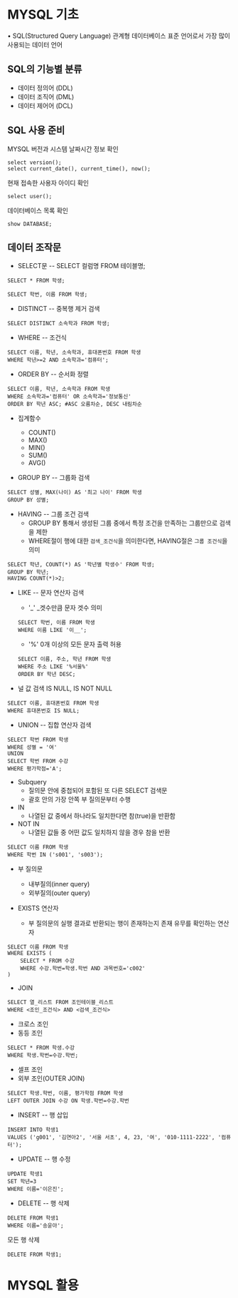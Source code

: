 # MYSQL 기초
• SQL(Structured Query Language)
관계형 데이터베이스 표준 언어로서 가장 많이 사용되는 데이터 언어


## SQL의 기능별 분류
- 데이터 정의어 (DDL)
- 데이터 조직어 (DML)
- 데이터 제어어 (DCL)

## SQL 사용 준비
MYSQL 버전과 시스템 날짜시간 정보 확인
```
select version();
select current_date(), current_time(), now();
```
현재 접속한 사용자 아이디 확인
```
select user();
```
데이터베이스 목록 확인
```
show DATABASE;
```

## 데이터 조작문
- SELECT문
-- SELECT 컬럼명 FROM 테이블명;
```
SELECT * FROM 학생;
```
```
SELECT 학번, 이름 FROM 학생;
```
- DISTINCT -- 중복행 제거 검색
```
SELECT DISTINCT 소속학과 FROM 학생;
```
- WHERE -- 조건식
```
SELECT 이름, 학년, 소속학과, 휴대폰번호 FROM 학생
WHERE 학년>=2 AND 소속학과='컴퓨터';
```
- ORDER BY -- 순서화 정렬
```
SELECT 이름, 학년, 소속학과 FROM 학생
WHERE 소속학과='컴퓨터' OR 소속학과='정보통신'
ORDER BY 학년 ASC; #ASC 오름차순, DESC 내림차순
```


- 집계함수
    - COUNT()
    - MAX()
    - MIN()
    - SUM()
    - AVG()

- GROUP BY -- 그룹화 검색
```
SELECT 성별, MAX(나이) AS '최고 나이' FROM 학생
GROUP BY 성별;
```
- HAVING -- 그룹 조건 검색
    - GROUP BY 통해서 생성된 그룹 중에서 특정 조건을 만족하는 그룹만으로 검색을 제한
    - WHERE절이 행에 대한 `검색_조건식`을 의미한다면, HAVING절은 `그룹 조건식`을 의미
```
SELECT 학년, COUNT(*) AS '학년별 학생수' FROM 학생;
GROUP BY 학년;
HAVING COUNT(*)>2;
```
- LIKE -- 문자 연산자 검색
    - '_' _겟수만큼 문자 겟수 의미
    ```
    SELECT 학번, 이름 FROM 학생
    WHERE 이름 LIKE '이__';    
    ```
    - '%' 0개 이상의 모든 문자 출력 허용
    ```
    SELECT 이름, 주소, 학년 FROM 학생
    WHERE 주소 LIKE '%서울%'
    ORDER BY 학년 DESC;
    ```

- 널 값 검색 IS NULL, IS NOT NULL 
```
SELECT 이름, 휴대폰번호 FROM 학생
WHERE 휴대폰번호 IS NULL;
```

- UNION -- 집합 연산자 검색
```
SELECT 학번 FROM 학생
WHERE 성별 = '여'
UNION
SELECT 학번 FROM 수강
WHERE 평가학점='A';
```

- Subquery 
    - 질의문 안에 중첩되어 포함된 또 다른 SELECT 검색문
    - 괄호 안의 가장 안쪽 부 질의문부터 수행
- IN
    - 나열된 값 중에서 하나라도 일치한다면 참(true)을 반환함
- NOT IN
    - 나열된 값들 중 어떤 값도 일치하지 않을 경우 참을 반환

```
SELECT 이름 FROM 학생
WHERE 학번 IN ('s001', 's003');
```

- 부 질의문
    - 내부질의(inner query)
    - 외부질의(outer query)

- EXISTS 연산자
    - 부 질의문의 실행 결과로 반환되는 행이 존재하는지 존재 유무를 확인하는 연산자
```
SELECT 이름 FROM 학생
WHERE EXISTS (
    SELECT * FROM 수강
    WHERE 수강.학번=학생.학번 AND 과목번호='c002'
)
```

- JOIN 
```
SELECT 열_리스트 FROM 조인테이블_리스트
WHERE <조인_조건식> AND <검색_조건식>
```
- 크로스 조인
- 동등 조인
```
SELECT * FROM 학생.수강
WHERE 학생.학번=수강.학번;
```

- 셀프 조인
- 외부 조인(OUTER JOIN)
```
SELECT 학생.학번, 이름, 평가학점 FROM 학생
LEFT OUTER JOIN 수강 ON 학생.학번=수강.학번
```

- INSERT -- 행 삽입
```
INSERT INTO 학생1
VALUES ('g001', '김연아2', '서울 서초', 4, 23, '여', '010-1111-2222', '컴퓨터');
```

- UPDATE -- 행 수정
```
UPDATE 학생1
SET 학년=3
WHERE 이름='이은진';
```

- DELETE -- 행 삭제
```
DELETE FROM 학생1
WHERE 이름='송윤아';
```
모든 행 삭제
```
DELETE FROM 학생1;
```


# MYSQL 활용
